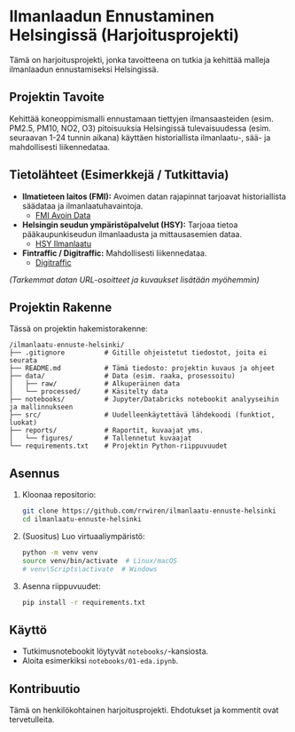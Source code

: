 # Ilmanlaadun Ennustaminen Helsingissä (Harjoitusprojekti)

Tämä on harjoitusprojekti, jonka tavoitteena on tutkia ja kehittää malleja ilmanlaadun ennustamiseksi Helsingissä.

## Projektin Tavoite

Kehittää koneoppimismalli ennustamaan tiettyjen ilmansaasteiden (esim. PM2.5, PM10, NO2, O3) pitoisuuksia Helsingissä tulevaisuudessa (esim. 
seuraavan 1-24 tunnin aikana) käyttäen historiallista ilmanlaatu-, sää- ja mahdollisesti liikennedataa.

## Tietolähteet (Esimerkkejä / Tutkittavia)

* **Ilmatieteen laitos (FMI):** Avoimen datan rajapinnat tarjoavat historiallista säädataa ja ilmanlaatuhavaintoja.
    * [FMI Avoin Data](https://ilmatieteenlaitos.fi/avoin-data)
* **Helsingin seudun ympäristöpalvelut (HSY):** Tarjoaa tietoa pääkaupunkiseudun ilmanlaadusta ja mittausasemien dataa.
    * [HSY Ilmanlaatu](https://www.hsy.fi/ilmanlaatu-ja-ilmasto/ilmanlaatu/)
* **Fintraffic / Digitraffic:** Mahdollisesti liikennedataa.
    * [Digitraffic](https://www.digitraffic.fi/)

*(Tarkemmat datan URL-osoitteet ja kuvaukset lisätään myöhemmin)*

## Projektin Rakenne

Tässä on projektin hakemistorakenne:

```text
/ilmanlaatu-ennuste-helsinki/
├── .gitignore          # Gitille ohjeistetut tiedostot, joita ei seurata
├── README.md           # Tämä tiedosto: projektin kuvaus ja ohjeet
├── data/               # Data (esim. raaka, prosessoitu)
│   ├── raw/            # Alkuperäinen data
│   └── processed/      # Käsitelty data
├── notebooks/          # Jupyter/Databricks notebookit analyyseihin ja mallinnukseen
├── src/                # Uudelleenkäytettävä lähdekoodi (funktiot, luokat)
├── reports/            # Raportit, kuvaajat yms.
│   └── figures/        # Tallennetut kuvaajat
└── requirements.txt    # Projektin Python-riippuvuudet

```

## Asennus

1.  Kloonaa repositorio:
    ```bash
    git clone https://github.com/rrwiren/ilmanlaatu-ennuste-helsinki
    cd ilmanlaatu-ennuste-helsinki
    ```
2.  (Suositus) Luo virtuaaliympäristö:
    ```bash
    python -m venv venv
    source venv/bin/activate  # Linux/macOS
    # venv\Scripts\activate  # Windows
    ```
3.  Asenna riippuvuudet:
    ```bash
    pip install -r requirements.txt
    ```

## Käyttö

* Tutkimusnotebookit löytyvät `notebooks/`-kansiosta.
* Aloita esimerkiksi `notebooks/01-eda.ipynb`.

## Kontribuutio

Tämä on henkilökohtainen harjoitusprojekti. Ehdotukset ja kommentit ovat tervetulleita.

